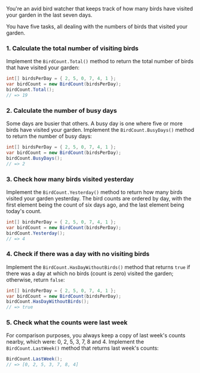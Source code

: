 You're an avid bird watcher that keeps track of how many birds have visited your garden in the last seven days.

You have five tasks, all dealing with the numbers of birds that visited your garden.

### 1. Calculate the total number of visiting birds

Implement the `BirdCount.Total()` method to return the total number of birds that have visited your garden:

```csharp
int[] birdsPerDay = { 2, 5, 0, 7, 4, 1 };
var birdCount = new BirdCount(birdsPerDay);
birdCount.Total();
// => 19
```

### 2. Calculate the number of busy days

Some days are busier that others. A busy day is one where five or more birds have visited your garden.
Implement the `BirdCount.BusyDays()` method to return the number of busy days:

```csharp
int[] birdsPerDay = { 2, 5, 0, 7, 4, 1 };
var birdCount = new BirdCount(birdsPerDay);
birdCount.BusyDays();
// => 2
```

### 3. Check how many birds visited yesterday

Implement the `BirdCount.Yesterday()` method to return how many birds visited your garden yesterday. The bird counts are ordered by day, with the first element being the count of six days ago, and the last element being today's count.

```csharp
int[] birdsPerDay = { 2, 5, 0, 7, 4, 1 };
var birdCount = new BirdCount(birdsPerDay);
birdCount.Yesterday();
// => 4
```

### 4. Check if there was a day with no visiting birds

Implement the `BirdCount.HasDayWithoutBirds()` method that returns `true` if there was a day at which no birds (count is zero) visited the garden; otherwise, return `false`:

```csharp
int[] birdsPerDay = { 2, 5, 0, 7, 4, 1 };
var birdCount = new BirdCount(birdsPerDay);
birdCount.HasDayWithoutBirds();
// => true
```

### 5. Check what the counts were last week

For comparison purposes, you always keep a copy of last week's counts nearby, which were: 0, 2, 5, 3, 7, 8 and 4. Implement the `BirdCount.LastWeek()` method that returns last week's counts:

```csharp
BirdCount.LastWeek();
// => [0, 2, 5, 3, 7, 8, 4]
```
